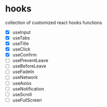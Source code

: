 # hooks

collection of customized react hooks functions

- [x] useInput
- [x] useTabs
- [x] useTitle
- [x] useClick
- [x] useConfirm
- [ ] usePreventLeave
- [ ] useBeforeLeave
- [ ] useFadeIn
- [ ] useNetwork
- [ ] useAxios
- [ ] useNotification
- [ ] useScroll
- [ ] useFullScreen
